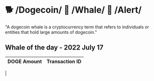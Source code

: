 # 🐕 /Dogecoin/ 🐳 /Whale/ 🚨 /Alert/
"A dogecoin whale is a cryptocurrency term that refers to individuals or entities that hold large amounts of dogecoin."


Whale of the day - 2022 July 17
----

|DOGE Amount|Transaction ID|
|---|--:|
|